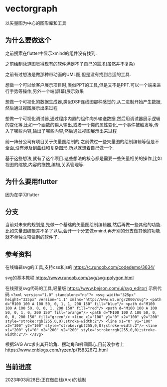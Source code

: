 # vectorgraph

以矢量图为中心的图形库和工具

## 为什么要做这个
之前搜索在flutter中显示xmind的组件没有找到.

之前绘制泳道图觉得现有的软件满足不了自己的需求(虽然并不复杂)

之前有过想法是做那种带动画的UML图,但是没有找到合适的工具.

想做一个可以给客户展示项目时,类似PPT的工具,但是又不是PPT.可以一个端来进行手势等操作,另外一个端(屏幕)展示效果

想做一个可视化的数据生成器,类似DSP连线图那种感觉的,从二进制开始产生数据,然后通过视图展示出来过程

想做一个可视化调试器,通过程序内置的组件向外输送数据,然后用调试器展示逻辑的变化等,比如一个函数的输入输出,或者一个类的属性变化,一个事件被触发等,传入了哪些内容,输出了哪些内容,然后通过视图展示出来过程

前一阵分公司有项目关于矢量图绘制的,之前做过一些矢量图的绘制编辑等但是不全面,没有涉及到曲线和复杂图形,所以就想着自己做一个.


基于这些想法,就有了这个项目.这些想法的核心都是需要一些矢量相关的操作,比如视图的缩放,内容的拖拽,编辑,关系管理等.

## 为什么要用flutter
因为在学习flutter


## 分支
当前对未来的规划是,先做一个基础的矢量图绘制编辑器,然后再做一些其他的功能.
比如矢量图编辑差不多了以后,会开一个分支做xmind,再开别的分支做其他的功能.就不单独立项做别的软件了.


## 参考资料
在线编辑svg的工具,支持css和js的
https://c.runoob.com/codedemo/3634/


svg的基本教程
https://www.runoob.com/svg/svg-polygon.html

在线预览svg代码的工具,轻量版 https://www.bejson.com/ui/svg_editor/
示例代码
`<?xml version="1.0" standalone="no"?>
<svg width="325px" height="325px" version="1.1" xmlns="http://www.w3.org/2000/svg">
  <path d="M100 100 A 100 50, 0, 1, 1, 200 150" fill="blue"/>
  <path d="M100 100 A 100 50, 0, 0, 1, 200 150" fill="red"/>
  <path d="M100 100 A 100 50, 0, 1, 0, 200 150" fill="orange"/>
  <path d="M100 100 A 100 50, 0, 0, 0, 200 150" fill="green"/>
  <line x1="100" y1="0" x2="100" y2="200"
  style="stroke:rgb(255,0,0);stroke-width:2"/>
  <line x1="0" y1="100" x2="300" y2="100"
  style="stroke:rgb(255,0,0);stroke-width:2"/>
  <line x1="200" y1="0" x2="200" y2="200"
  style="stroke:rgb(255,0,0);stroke-width:2"/>
</svg>`

根据SVG Arc求出其开始角、摆动角和椭圆圆心,目前没参考上 https://www.cnblogs.com/ryzen/p/15832672.html


## 当前进度
2023年03月28日:正在做曲线(Arc)的绘制
